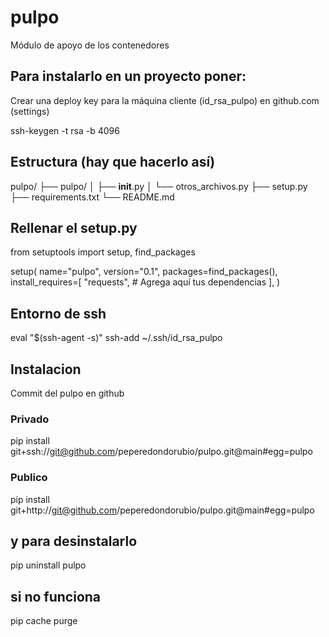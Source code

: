 # pulpo
Módulo de apoyo de los contenedores


## Para instalarlo en un proyecto poner:

Crear una deploy key para la máquina cliente (id_rsa_pulpo) en github.com (settings)

ssh-keygen -t rsa -b 4096


## Estructura (hay que hacerlo así)

pulpo/
├── pulpo/
│   ├── __init__.py
│   └── otros_archivos.py
├── setup.py
├── requirements.txt
└── README.md

## Rellenar el setup.py

from setuptools import setup, find_packages

setup(
    name="pulpo",
    version="0.1",
    packages=find_packages(),
    install_requires=[
        "requests",  # Agrega aquí tus dependencias
    ],
)

## Entorno de ssh

eval "$(ssh-agent -s)"
ssh-add ~/.ssh/id_rsa_pulpo

## Instalacion

Commit del pulpo en github

### Privado
pip install git+ssh://git@github.com/peperedondorubio/pulpo.git@main#egg=pulpo

### Publico
pip install git+http://git@github.com/peperedondorubio/pulpo.git@main#egg=pulpo


## y para desinstalarlo

pip uninstall pulpo

## si no funciona

pip cache purge




